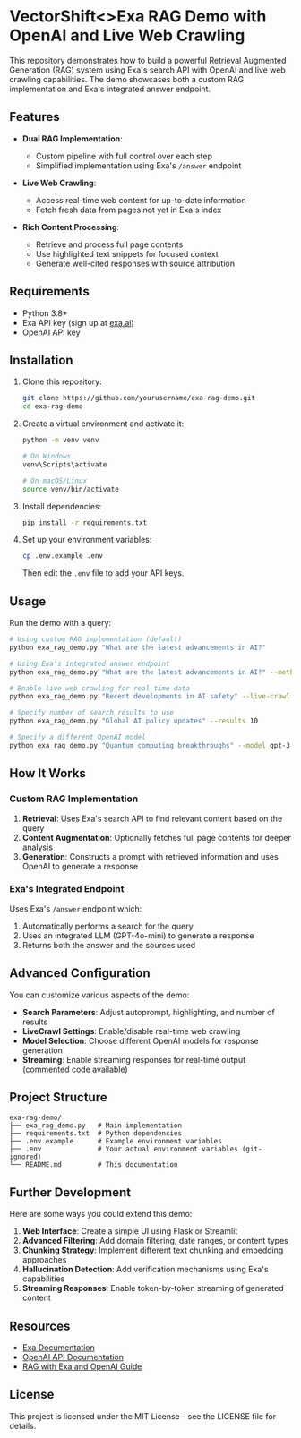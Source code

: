 # VectorShift<>Exa RAG Demo with OpenAI and Live Web Crawling

This repository demonstrates how to build a powerful Retrieval Augmented Generation (RAG) system using Exa's search API with OpenAI and live web crawling capabilities. The demo showcases both a custom RAG implementation and Exa's integrated answer endpoint.

## Features

- **Dual RAG Implementation**:
  - Custom pipeline with full control over each step
  - Simplified implementation using Exa's `/answer` endpoint

- **Live Web Crawling**:
  - Access real-time web content for up-to-date information
  - Fetch fresh data from pages not yet in Exa's index

- **Rich Content Processing**:
  - Retrieve and process full page contents
  - Use highlighted text snippets for focused context
  - Generate well-cited responses with source attribution

## Requirements

- Python 3.8+
- Exa API key (sign up at [exa.ai](https://exa.ai))
- OpenAI API key

## Installation

1. Clone this repository:
   ```bash
   git clone https://github.com/yourusername/exa-rag-demo.git
   cd exa-rag-demo
   ```

2. Create a virtual environment and activate it:
   ```bash
   python -m venv venv
   
   # On Windows
   venv\Scripts\activate
   
   # On macOS/Linux
   source venv/bin/activate
   ```

3. Install dependencies:
   ```bash
   pip install -r requirements.txt
   ```

4. Set up your environment variables:
   ```bash
   cp .env.example .env
   ```
   Then edit the `.env` file to add your API keys.

## Usage

Run the demo with a query:

```bash
# Using custom RAG implementation (default)
python exa_rag_demo.py "What are the latest advancements in AI?"

# Using Exa's integrated answer endpoint
python exa_rag_demo.py "What are the latest advancements in AI?" --method exa

# Enable live web crawling for real-time data
python exa_rag_demo.py "Recent developments in AI safety" --live-crawl

# Specify number of search results to use
python exa_rag_demo.py "Global AI policy updates" --results 10

# Specify a different OpenAI model
python exa_rag_demo.py "Quantum computing breakthroughs" --model gpt-3.5-turbo
```

## How It Works

### Custom RAG Implementation

1. **Retrieval**: Uses Exa's search API to find relevant content based on the query
2. **Content Augmentation**: Optionally fetches full page contents for deeper analysis
3. **Generation**: Constructs a prompt with retrieved information and uses OpenAI to generate a response

### Exa's Integrated Endpoint

Uses Exa's `/answer` endpoint which:
1. Automatically performs a search for the query
2. Uses an integrated LLM (GPT-4o-mini) to generate a response
3. Returns both the answer and the sources used

## Advanced Configuration

You can customize various aspects of the demo:

- **Search Parameters**: Adjust autoprompt, highlighting, and number of results
- **LiveCrawl Settings**: Enable/disable real-time web crawling
- **Model Selection**: Choose different OpenAI models for response generation
- **Streaming**: Enable streaming responses for real-time output (commented code available)

## Project Structure

```
exa-rag-demo/
├── exa_rag_demo.py   # Main implementation
├── requirements.txt  # Python dependencies
├── .env.example      # Example environment variables
├── .env              # Your actual environment variables (git-ignored)
└── README.md         # This documentation
```

## Further Development

Here are some ways you could extend this demo:

1. **Web Interface**: Create a simple UI using Flask or Streamlit
2. **Advanced Filtering**: Add domain filtering, date ranges, or content types
3. **Chunking Strategy**: Implement different text chunking and embedding approaches
4. **Hallucination Detection**: Add verification mechanisms using Exa's capabilities
5. **Streaming Responses**: Enable token-by-token streaming of generated content

## Resources

- [Exa Documentation](https://docs.exa.ai)
- [OpenAI API Documentation](https://platform.openai.com/docs/api-reference)
- [RAG with Exa and OpenAI Guide](https://docs.exa.ai/reference/rag-quickstart.md)

## License

This project is licensed under the MIT License - see the LICENSE file for details.
